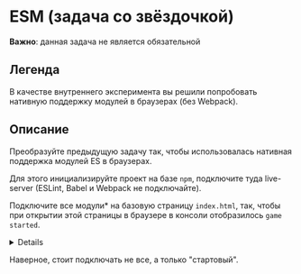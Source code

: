 # ESM (задача со звёздочкой)

**Важно**: данная задача не является обязательной 

## Легенда

В качестве внутреннего эксперимента вы решили попробовать нативную поддержку модулей в браузерах (без Webpack).

## Описание

Преобразуйте предыдущую задачу так, чтобы использовалась нативная поддержка модулей ES в браузерах.

Для этого инициализируйте проект на базе `npm`, подключите туда live-server (ESLint, Babel и Webpack не подключайте).

Подключите все модули* на базовую страницу `index.html`, так, чтобы при открытии этой страницы в браузере в консоли отобразилось `game started`.

<summary>
  <details>Подсказка</details>
  
  Наверное, стоит подключать не все, а только "стартовый".
</summary>
